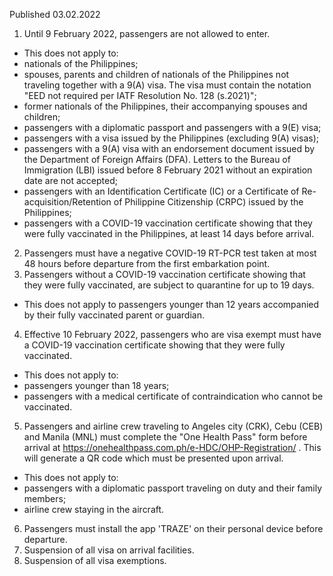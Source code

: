 Published 03.02.2022
1. Until 9 February 2022, passengers are not allowed to enter.
- This does not apply to:
- nationals of the Philippines;
- spouses, parents and children of nationals of the Philippines not traveling together with a 9(A) visa. The visa must contain the notation "EED not required per IATF Resolution No. 128 (s.2021)";
- former nationals of the Philippines, their accompanying spouses and children;
- passengers with a diplomatic passport and passengers with a 9(E) visa;
- passengers with a visa issued by the Philippines (excluding 9(A) visas);
- passengers with a 9(A) visa with an endorsement document issued by the Department of Foreign Affairs (DFA). Letters to the Bureau of Immigration (LBI) issued before 8 February 2021 without an expiration date are not accepted;
- passengers with an Identification Certificate (IC) or a Certificate of Re-acquisition/Retention of Philippine Citizenship (CRPC) issued by the Philippines;
- passengers with a COVID-19 vaccination certificate showing that they were fully vaccinated in the Philippines, at least 14 days before arrival.
2. Passengers must have a negative COVID-19 RT-PCR test taken at most 48 hours before departure from the first embarkation point.
3. Passengers without a COVID-19 vaccination certificate showing that they were fully vaccinated, are subject to quarantine for up to 19 days.
- This does not apply to passengers younger than 12 years accompanied by their fully vaccinated parent or guardian.
4. Effective 10 February 2022, passengers who are visa exempt must have a COVID-19 vaccination certificate showing that they were fully vaccinated.
- This does not apply to:
- passengers younger than 18 years;
- passengers with a medical certificate of contraindication who cannot be vaccinated.
5. Passengers and airline crew traveling to Angeles city (CRK), Cebu (CEB) and Manila (MNL) must complete the "One Health Pass" form before arrival at <a href="https://onehealthpass.com.ph/e-HDC/OHP-Registration/">https://onehealthpass.com.ph/e-HDC/OHP-Registration/</a> . This will generate a QR code which must be presented upon arrival.
- This does not apply to:
- passengers with a diplomatic passport traveling on duty and their family members;
- airline crew staying in the aircraft.
6. Passengers must install the app 'TRAZE' on their personal device before departure.
7. Suspension of all visa on arrival facilities.
8. Suspension of all visa exemptions.